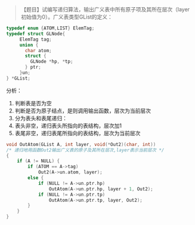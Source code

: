 >【题目】试编写递归算法，输出广义表中所有原子项及其所在层次（layer初始值为0）。广义表类型GList的定义：
``` c
typedef enum {ATOM,LIST} ElemTag;
typedef struct GLNode{
     ElemTag tag;
     union {
       char atom;
       struct { 
         GLNode *hp, *tp;
       } ptr;
     }un;
} *GList;
```
分析：
1. 判断表是否为空
2. 判断是否为原子结点，是则调用输出函数，层次为当前层次
3. 分为表头和表尾递归：
  1. 表头非空，递归表头所指向的表结构，层次加1
  2. 表尾非空，递归表尾所指向的表结构，层次为当前层次
``` c
void OutAtom(GList A, int layer, void(*Out2)(char, int))
/* 递归地用函数Out2输出广义表的原子及其所在层次,layer表示当前层次 */
{
    if (A != NULL) {
        if (ATOM == A->tag)
            Out2(A->un.atom, layer);
        else {
            if (NULL != A->un.ptr.hp)     
                OutAtom(A->un.ptr.hp, layer + 1, Out2);
            if (NULL != A->un.ptr.tp) 
                OutAtom(A->un.ptr.tp, layer, Out2);
        }
    }
}
```
